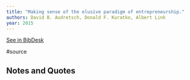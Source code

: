 ```yaml
---
title: "Making sense of the elusive paradigm of entrepreneurship."
authors: David B. Audretsch, Donald F. Kuratko, Albert Link
year: 2015
---
```

[See in BibDesk](x-bdsk://Audretsch-2015aa)

#source

## Notes and Quotes


